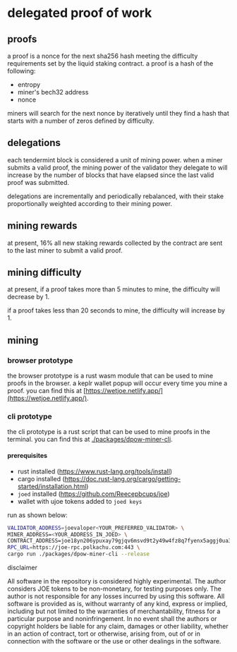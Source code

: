 # delegated proof of work

## proofs

a proof is a nonce for the next sha256 hash meeting the difficulty requirements set by the liquid staking contract. a proof is a hash of the following: 
* entropy
* miner's bech32 address 
* nonce

miners will search for the next nonce by iteratively until they find a hash that starts with a number of zeros defined by difficulty.

## delegations 

each tendermint block is considered a unit of mining power. when a miner submits a valid proof, the mining power of the validator they delegate to will increase by the number of blocks that have elapsed since the last valid proof was submitted. 

delegations are incrementally and periodically rebalanced, with their stake proportionally weighted according to their mining power.

## mining rewards 

at present, 16% all new staking rewards collected by the contract are sent to the last miner to submit a valid proof.

## mining difficulty 

at present, if a proof takes more than 5 minutes to mine, the difficulty will decrease by 1.

if a proof takes less than 20 seconds to mine, the difficulty will increase by 1.

## mining 

### browser prototype 
the browser prototype is a rust wasm module that can be used to mine proofs in the browser. a keplr wallet popup will occur every time you mine a proof. you can find this at [https://wetjoe.netlify.app/](https://wetjoe.netlify.app/).

### cli prototype
the cli prototype is a rust script that can be used to mine proofs in the terminal. you can find this at [./packages/dpow-miner-cli](./packages/dpow-miner-cli). 

#### prerequisites
* rust installed (https://www.rust-lang.org/tools/install)
* cargo installed (https://doc.rust-lang.org/cargo/getting-started/installation.html)
* `joed` installed (https://github.com/Reecepbcups/joe)
* wallet with ujoe tokens added to `joed keys`


run as shown below:

```bash
VALIDATOR_ADDRESS=joevaloper<YOUR_PREFERRED_VALIDATOR> \
MINER_ADDRESS=<YOUR_ADDRESS_IN_JOED> \
CONTRACT_ADDRESS=joe18yn206ypuxay79gjqv6msvd9t2y49w4fz8q7fyenx5aggj0ua37qnv0qf3 \
RPC_URL=https://joe-rpc.polkachu.com:443 \
cargo run ./packages/dpow-miner-cli --release
```













disclaimer

All software in the repository is considered highly experimental. The author considers JOE tokens to be non-monetary, for testing purposes only. The author is not responsible for any losses incurred by using this software. All software is provided as is, without warranty of any kind, express or implied, including but not limited to the warranties of merchantability, fitness for a particular purpose and noninfringement. In no event shall the authors or copyright holders be liable for any claim, damages or other liability, whether in an action of contract, tort or otherwise, arising from, out of or in connection with the software or the use or other dealings in the software. 